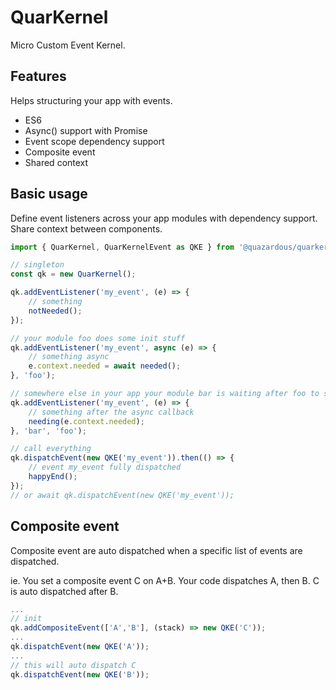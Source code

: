 # QuarKernel

Micro Custom Event Kernel.

## Features

Helps structuring your app with events.

- ES6
- Async() support with Promise
- Event scope dependency support
- Composite event
- Shared context

## Basic usage

Define event listeners across your app modules with dependency support.  
Share context between components.  

```js
import { QuarKernel, QuarKernelEvent as QKE } from '@quazardous/quarkernel';

// singleton
const qk = new QuarKernel();

qk.addEventListener('my_event', (e) => {
    // something
    notNeeded();
});

// your module foo does some init stuff
qk.addEventListener('my_event', async (e) => {
    // something async
    e.context.needed = await needed();
}, 'foo');

// somewhere else in your app your module bar is waiting after foo to set a specific context
qk.addEventListener('my_event', (e) => {
    // something after the async callback
    needing(e.context.needed);
}, 'bar', 'foo');

// call everything
qk.dispatchEvent(new QKE('my_event')).then(() => {
    // event my_event fully dispatched
    happyEnd();
});
// or await qk.dispatchEvent(new QKE('my_event'));
```

## Composite event

Composite event are auto dispatched when a specific list of events are dispatched.

ie. You set a composite event C on A+B. Your code dispatches A, then B. C is auto dispatched after B.

```js
...
// init
qk.addCompositeEvent(['A','B'], (stack) => new QKE('C'));
...
qk.dispatchEvent(new QKE('A'));
...
// this will auto dispatch C
qk.dispatchEvent(new QKE('B')); 

```


